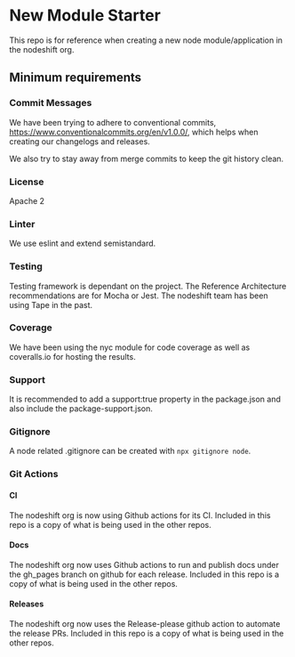 # New Module Starter

This repo is for reference when creating a new node module/application in the nodeshift org.

## Minimum requirements

### Commit Messages

We have been trying to adhere to conventional commits, https://www.conventionalcommits.org/en/v1.0.0/, which helps when creating our changelogs and releases.

We also try to stay away from merge commits to keep the git history clean.

### License

Apache 2

### Linter

We use eslint and extend semistandard.

### Testing

Testing framework is dependant on the project. The Reference Architecture recommendations are for Mocha or Jest. The nodeshift team has been using Tape in the past.

### Coverage

We have been using the nyc module for code coverage as well as coveralls.io for hosting the results.

### Support

It is recommended to add a support:true property in the package.json and also include the package-support.json.

### Gitignore

A node related .gitignore can be created with `npx gitignore node`.

### Git Actions

#### CI
The nodeshift org is now using Github actions for its CI.  Included in this repo is a copy of what is being used in the other repos.

#### Docs
The nodeshift org now uses Github actions to run and publish docs under the gh_pages branch on github for each release.  Included in this repo is a copy of what is being used in the other repos.

#### Releases
The nodeshift org now uses the Release-please github action to automate the release PRs.  Included in this repo is a copy of what is being used in the other repos.
